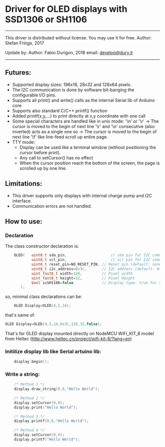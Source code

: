 # Driver for OLED displays with SSD1306 or SH1106


***
This driver is distributed without license. You may use it for free.
Author: Stefan Frings, 2017

Update by:
Author: Fabio Durigon, 2018
email: develop@dury.it
***

## Futures:
 * Supported display sizes: 196x16, 28x32 and 128x64 pixels.
 * The I2C communication is done by software bit-banging the configurable I/O pins.
 * Supports all print() and write() calls as the internal Serial lib of Arduino core
 * Supports also standard C/C++ printf() function
 * Added printf(x,y,...) to print directly at x,y coordinate with one call
 * Some special characters are handled like in unix mode:
 	'\n' or '\r' -> The cursor is moved to the begin of next line
 	'\r' and '\n' consecutive (also inverted) acts as a single one so -> The cursor is moved to the begin of next line
 	'\f' like line-feed scroll up entire page.
 * TTY mode:
 	* Display can be used like a terminal window (without positioning the cursor before print).
 	* Any call to setCursor() has no effect
 	* When the cursor position reach the bottom of the screen, the page is scrolled up by one line.
 
## Limitations:

 * This driver supports only displays with internal charge pump and I2C interface.
 * Communication errors are not handled.
 
## How to use:

### Declaration
The class constructor declaration is:

```C++
	OLED(	uint8_t sda_pin,					// sda pin for I2C comunication
			uint8_t scl_pin,					// scl pin for I2C comunication
			uint8_t reset_pin=NO_RESET_PIN,	// Reset pin (default: none)
			uint8_t i2c_address=0x3C,		// I2C address (default: 0x3C)
        	uint_fast8_t width=128,			// Pixel width
        	uint_fast8_t height=32,			// Pixel Height
        	bool isSH1106=false				// Display type: true for SSD1306, false for SH1106 (default: false)  
       );
```
       
so, minimal class declarations can be:

```C++
	OLED Display=OLED(4,5,16);
```
	
that's same of:

```C++
OLED Display=OLED(4,5,16,0x3C,128,32,false);
```

That's for OLED display mounted directly on NodeMCU WiFi_KIT_8 model from Heltec (http://www.heltec.cn/project/wifi-kit-8/?lang=en) 

### Initilize display lib like Serial artuino lib:

```C++
	display.begin();
```

### Write a string:

```C++
	/* Method 1 */
	display.draw_string(0,0,"Hello World");
	
	/* Method 2 */
	display.setCursor(0,0);
	display.print("Hello World");
	
	/* Method 3 */
	display.printf(0,0,"Hello World");
	
	/* Method 4 */
	display.setCursor(0,0);
	display.printf("Hello World");
```

